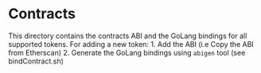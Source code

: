 # Contracts

This directory contains the contracts ABI and the GoLang bindings for all supported tokens.
For adding a new token:
    1. Add the ABI (i.e Copy the ABI from Etherscan)
    2. Generate the GoLang bindings using `abigen` tool (see bindContract.sh)